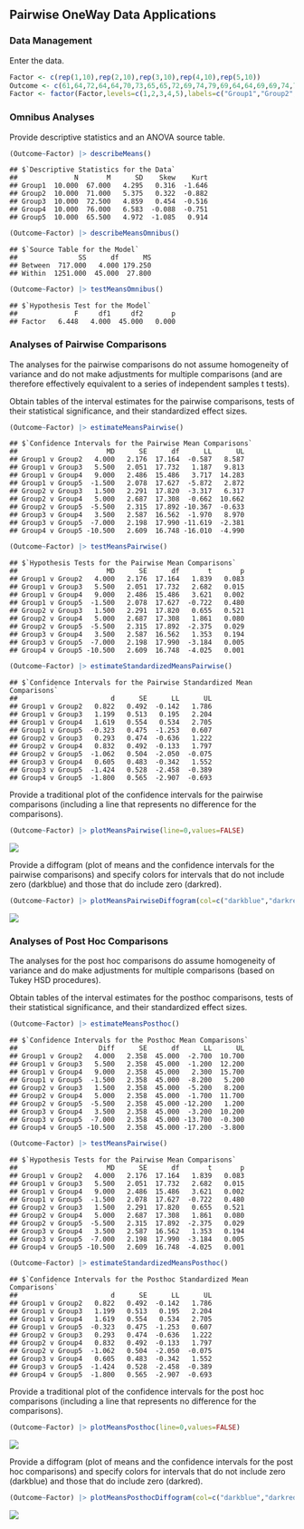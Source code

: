 
## Pairwise OneWay Data Applications

### Data Management

Enter the data.

```r
Factor <- c(rep(1,10),rep(2,10),rep(3,10),rep(4,10),rep(5,10))
Outcome <- c(61,64,72,64,64,70,73,65,65,72,69,74,79,69,64,64,69,69,74,79,70,75,80,80,70,65,70,75,70,70,70,80,85,75,70,65,75,75,85,80,65,55,70,65,65,70,70,60,65,70)
Factor <- factor(Factor,levels=c(1,2,3,4,5),labels=c("Group1","Group2","Group3","Group4","Group5"))
```

### Omnibus Analyses

Provide descriptive statistics and an ANOVA source table.

```r
(Outcome~Factor) |> describeMeans()
```

```
## $`Descriptive Statistics for the Data`
##              N       M      SD    Skew    Kurt
## Group1  10.000  67.000   4.295   0.316  -1.646
## Group2  10.000  71.000   5.375   0.322  -0.882
## Group3  10.000  72.500   4.859   0.454  -0.516
## Group4  10.000  76.000   6.583  -0.088  -0.751
## Group5  10.000  65.500   4.972  -1.085   0.914
```

```r
(Outcome~Factor) |> describeMeansOmnibus()
```

```
## $`Source Table for the Model`
##               SS      df      MS
## Between  717.000   4.000 179.250
## Within  1251.000  45.000  27.800
```

```r
(Outcome~Factor) |> testMeansOmnibus()
```

```
## $`Hypothesis Test for the Model`
##              F     df1     df2       p
## Factor   6.448   4.000  45.000   0.000
```

### Analyses of Pairwise Comparisons

The analyses for the pairwise comparisons do not assume homogeneity of variance and do not make adjustments for multiple comparisons (and are therefore effectively equivalent to a series of independent samples t tests).

Obtain tables of the interval estimates for the pairwise comparisons, tests of their statistical significance, and their standardized effect sizes.

```r
(Outcome~Factor) |> estimateMeansPairwise()
```

```
## $`Confidence Intervals for the Pairwise Mean Comparisons`
##                      MD      SE      df      LL      UL
## Group1 v Group2   4.000   2.176  17.164  -0.587   8.587
## Group1 v Group3   5.500   2.051  17.732   1.187   9.813
## Group1 v Group4   9.000   2.486  15.486   3.717  14.283
## Group1 v Group5  -1.500   2.078  17.627  -5.872   2.872
## Group2 v Group3   1.500   2.291  17.820  -3.317   6.317
## Group2 v Group4   5.000   2.687  17.308  -0.662  10.662
## Group2 v Group5  -5.500   2.315  17.892 -10.367  -0.633
## Group3 v Group4   3.500   2.587  16.562  -1.970   8.970
## Group3 v Group5  -7.000   2.198  17.990 -11.619  -2.381
## Group4 v Group5 -10.500   2.609  16.748 -16.010  -4.990
```

```r
(Outcome~Factor) |> testMeansPairwise()
```

```
## $`Hypothesis Tests for the Pairwise Mean Comparisons`
##                      MD      SE      df       t       p
## Group1 v Group2   4.000   2.176  17.164   1.839   0.083
## Group1 v Group3   5.500   2.051  17.732   2.682   0.015
## Group1 v Group4   9.000   2.486  15.486   3.621   0.002
## Group1 v Group5  -1.500   2.078  17.627  -0.722   0.480
## Group2 v Group3   1.500   2.291  17.820   0.655   0.521
## Group2 v Group4   5.000   2.687  17.308   1.861   0.080
## Group2 v Group5  -5.500   2.315  17.892  -2.375   0.029
## Group3 v Group4   3.500   2.587  16.562   1.353   0.194
## Group3 v Group5  -7.000   2.198  17.990  -3.184   0.005
## Group4 v Group5 -10.500   2.609  16.748  -4.025   0.001
```

```r
(Outcome~Factor) |> estimateStandardizedMeansPairwise()
```

```
## $`Confidence Intervals for the Pairwise Standardized Mean Comparisons`
##                       d      SE      LL      UL
## Group1 v Group2   0.822   0.492  -0.142   1.786
## Group1 v Group3   1.199   0.513   0.195   2.204
## Group1 v Group4   1.619   0.554   0.534   2.705
## Group1 v Group5  -0.323   0.475  -1.253   0.607
## Group2 v Group3   0.293   0.474  -0.636   1.222
## Group2 v Group4   0.832   0.492  -0.133   1.797
## Group2 v Group5  -1.062   0.504  -2.050  -0.075
## Group3 v Group4   0.605   0.483  -0.342   1.552
## Group3 v Group5  -1.424   0.528  -2.458  -0.389
## Group4 v Group5  -1.800   0.565  -2.907  -0.693
```

Provide a traditional plot of the confidence intervals for the pairwise comparisons (including a line that represents no difference for the comparisons).

```r
(Outcome~Factor) |> plotMeansPairwise(line=0,values=FALSE)
```

![](figures/OneWay-PairwiseB-1.png)<!-- -->

Provide a diffogram (plot of means and the confidence intervals for the pairwise comparisons) and specify colors for intervals that do not include zero (darkblue) and those that do include zero (darkred).

```r
(Outcome~Factor) |> plotMeansPairwiseDiffogram(col=c("darkblue","darkred"))
```

![](figures/OneWay-PairwiseA-1.png)<!-- -->

### Analyses of Post Hoc Comparisons

The analyses for the post hoc comparisons do assume homogeneity of variance and do make adjustments for multiple comparisons (based on Tukey HSD procedures).


Obtain tables of the interval estimates for the posthoc comparisons, tests of their statistical significance, and their standardized effect sizes.

```r
(Outcome~Factor) |> estimateMeansPosthoc()
```

```
## $`Confidence Intervals for the Posthoc Mean Comparisons`
##                    Diff      SE      df      LL      UL
## Group1 v Group2   4.000   2.358  45.000  -2.700  10.700
## Group1 v Group3   5.500   2.358  45.000  -1.200  12.200
## Group1 v Group4   9.000   2.358  45.000   2.300  15.700
## Group1 v Group5  -1.500   2.358  45.000  -8.200   5.200
## Group2 v Group3   1.500   2.358  45.000  -5.200   8.200
## Group2 v Group4   5.000   2.358  45.000  -1.700  11.700
## Group2 v Group5  -5.500   2.358  45.000 -12.200   1.200
## Group3 v Group4   3.500   2.358  45.000  -3.200  10.200
## Group3 v Group5  -7.000   2.358  45.000 -13.700  -0.300
## Group4 v Group5 -10.500   2.358  45.000 -17.200  -3.800
```

```r
(Outcome~Factor) |> testMeansPairwise()
```

```
## $`Hypothesis Tests for the Pairwise Mean Comparisons`
##                      MD      SE      df       t       p
## Group1 v Group2   4.000   2.176  17.164   1.839   0.083
## Group1 v Group3   5.500   2.051  17.732   2.682   0.015
## Group1 v Group4   9.000   2.486  15.486   3.621   0.002
## Group1 v Group5  -1.500   2.078  17.627  -0.722   0.480
## Group2 v Group3   1.500   2.291  17.820   0.655   0.521
## Group2 v Group4   5.000   2.687  17.308   1.861   0.080
## Group2 v Group5  -5.500   2.315  17.892  -2.375   0.029
## Group3 v Group4   3.500   2.587  16.562   1.353   0.194
## Group3 v Group5  -7.000   2.198  17.990  -3.184   0.005
## Group4 v Group5 -10.500   2.609  16.748  -4.025   0.001
```

```r
(Outcome~Factor) |> estimateStandardizedMeansPosthoc()
```

```
## $`Confidence Intervals for the Posthoc Standardized Mean Comparisons`
##                       d      SE      LL      UL
## Group1 v Group2   0.822   0.492  -0.142   1.786
## Group1 v Group3   1.199   0.513   0.195   2.204
## Group1 v Group4   1.619   0.554   0.534   2.705
## Group1 v Group5  -0.323   0.475  -1.253   0.607
## Group2 v Group3   0.293   0.474  -0.636   1.222
## Group2 v Group4   0.832   0.492  -0.133   1.797
## Group2 v Group5  -1.062   0.504  -2.050  -0.075
## Group3 v Group4   0.605   0.483  -0.342   1.552
## Group3 v Group5  -1.424   0.528  -2.458  -0.389
## Group4 v Group5  -1.800   0.565  -2.907  -0.693
```

Provide a traditional plot of the confidence intervals for the post hoc comparisons (including a line that represents no difference for the comparisons).

```r
(Outcome~Factor) |> plotMeansPosthoc(line=0,values=FALSE)
```

![](figures/OneWay-PosthocB-1.png)<!-- -->

Provide a diffogram (plot of means and the confidence intervals for the post hoc comparisons) and specify colors for intervals that do not include zero (darkblue) and those that do include zero (darkred).

```r
(Outcome~Factor) |> plotMeansPosthocDiffogram(col=c("darkblue","darkred"))
```

![](figures/OneWay-PosthocA-1.png)<!-- -->
